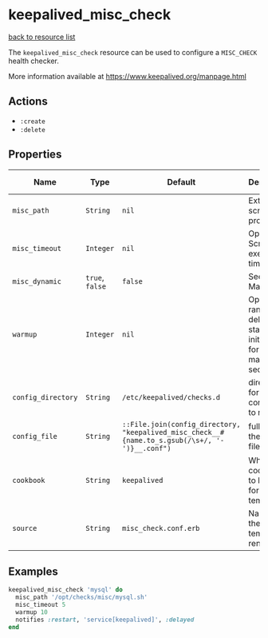 
# keepalived_misc_check

[back to resource list](https://github.com/sous-chefs/keepalived#resources)

The `keepalived_misc_check` resource can be used to configure a `MISC_CHECK` health checker.

More information available at <https://www.keepalived.org/manpage.html>

## Actions

- `:create`
- `:delete`

## Properties

| Name                  | Type          |  Default | Description | Allowed Values |
----------------------- | ------------- | -------- | ----------- | -------------- |
| `misc_path`           | `String`      | `nil`    | External script or program | |
| `misc_timeout`        | `Integer`     | `nil`    | Optional Script execution timeout | |
| `misc_dynamic`        | `true`, `false`| `false`    | See Manpage. | |
| `warmup`              | `Integer`     | `nil`| Optional random delay to start the initial check for maximum N seconds | |
| `config_directory`      | `String`      | `/etc/keepalived/checks.d` | directory for the config file to reside in | |
| `config_file`         | `String`      | `::File.join(config_directory, "keepalived_misc_check__#{name.to_s.gsub(/\s+/, '-')}__.conf")` | full path to the config file | |
| `cookbook`            | `String`      | `keepalived` | Which cookbook to look in for the template | |
| `source`              | `String`      | `misc_check.conf.erb` | Name of the template to render | |

## Examples

```ruby
keepalived_misc_check 'mysql' do
  misc_path '/opt/checks/misc/mysql.sh'
  misc_timeout 5
  warmup 10
  notifies :restart, 'service[keepalived]', :delayed
end
```
